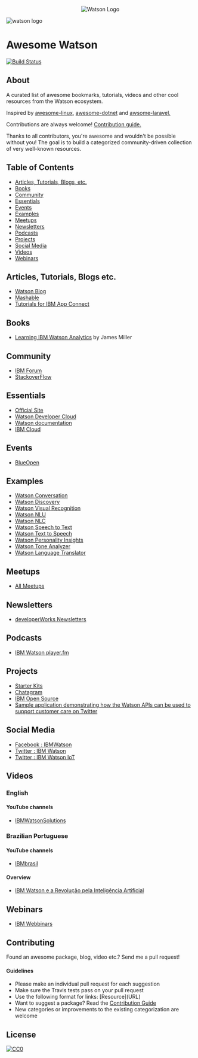 <p align="center">
  <img title="Watson Logo" src="https://upload.wikimedia.org/wikipedia/en/0/00/IBM_Watson_Logo_2017.png">
</p>

![watson logo](https://upload.wikimedia.org/wikipedia/en/0/00/IBM_Watson_Logo_2017.png)

<h1 style="text-aling:center;">Awesome Watson</h1>

[![Build Status](https://api.travis-ci.org/carlosalan/awesome-watson.svg?branch=master)](https://travis-ci.org/carlosalan/awesome-watson)



## About

A curated list of awesome bookmarks, tutorials, videos and other cool resources from the Watson ecosystem.

Inspired by <a href="https://github.com/aleksandar-todorovic/awesome-linux">awesome-linux</a>, <a href="https://github.com/quozd/awesome-dotnet">awesome-dotnet</a> and <a href="https://github.com/chiraggude/awesome-laravel">awsome-laravel.</a>

Contributions are always welcome! <a href="contributing.md">Contribution guide.</a>

Thanks to all contributors, you're awesome and wouldn't be possible without you! The goal is to build a categorized community-driven collection of very well-known resources.

## Table of Contents

- [Articles, Tutorials, Blogs, etc.](#articles-tutorials-blogs-etc)
- [Books](#books)
- [Community](#community)
- [Essentials](#essentials)
- [Events](#events)
- [Examples](#examples)
- [Meetups](#meetups)
- [Newsletters](#newsletters)
- [Podcasts](#podcasts)
- [Projects](#projects)
- [Social Media](#social-media)
- [Videos](#videos)
- [Webinars](#webinars)

## Articles, Tutorials, Blogs etc.

* [Watson Blog](https://www.ibm.com/blogs/watson/)
* [Mashable](http://mashable.com/category/ibm-watson/)
* [Tutorials for IBM App Connect](https://developer.ibm.com/integration/docs/app-connect/tutorials-for-ibm-app-connect/)

## Books

* [Learning IBM Watson Analytics](https://www.amazon.com/Learning-Watson-Analytics-James-Miller/dp/1785880772) by James Miller

## Community

* [IBM Forum](https://developer.ibm.com/answers/topics/watson/)
* [StackoverFlow](https://stackoverflow.com/questions/tagged/ibm-watson-cognitive)

## Essentials

* [Official Site](https://www.ibm.com/watson/)
* [Watson Developer Cloud](https://www.ibm.com/watson/developer-2/)
* [Watson documentation](https://www.ibm.com/watson/developercloud/doc/index.html)
* [IBM Cloud](https://www.ibm.com/cloud/)

## Events

* [BlueOpen](https://www.blueopen.org)

## Examples

* [Watson Conversation](https://conversation-demo.mybluemix.net/)
* [Watson Discovery](https://discovery-news-demo.mybluemix.net/)
* [Watson Visual Recognition](https://visual-recognition-demo.ng.bluemix.net/)
* [Watson NLU](https://natural-language-understanding-demo.mybluemix.net/)
* [Watson NLC](https://natural-language-classifier-demo.mybluemix.net/)
* [Watson Speech to Text](https://speech-to-text-demo.mybluemix.net/)
* [Watson Text to Speech](https://text-to-speech-demo.mybluemix.net/)
* [Watson Personality Insights](https://personality-insights-livedemo.mybluemix.net/)
* [Watson Tone Analyzer](https://tone-analyzer-demo.mybluemix.net/)
* [Watson Language Translator](https://language-translator-demo.mybluemix.net/)

## Meetups

* [All Meetups](https://www.meetup.com/topics/ibm-watson/)

## Newsletters

* [developerWorks Newsletters](https://www.ibm.com/developerworks/newsletter/)

## Podcasts

* [IBM Watson player.fm](https://player.fm/series/ibm-watson)

## Projects

* [Starter Kits](https://www.ibm.com/watson/developercloud/starter-kits.html)
* [Chatagram](https://github.com/karanchahal/Chatagram)
* [IBM Open Source](http://ibm.github.io)
* [Sample application demonstrating how the Watson APIs can be used to support customer care on Twitter](https://github.com/watson-developer-cloud/social-customer-care)

## Social Media

- [Facebook : IBMWatson](https://www.facebook.com/ibmwatson/)
- [Twitter  : IBM Watson](https://twitter.com/IBMWatson)
- [Twitter  : IBM Watson IoT](https://twitter.com/IBMIoT)

## Videos

### English

#### YouTube channels

* [IBMWatsonSolutions](https://www.youtube.com/user/IBMWatsonSolutions)

### Brazilian Portuguese 

#### YouTube channels

* [IBMbrasil](https://www.youtube.com/user/IBMbrasil)

#### Overview

* [IBM Watson e a Revolução pela Inteligência Artificial](https://www.youtube.com/watch?v=RL2NuYu4DpA)

## Webinars 

* [IBM Webbinars](https://www.ibm.com/watson/webinars/)

## Contributing

Found an awesome package, blog, video etc.? Send me a pull request!

#### Guidelines

* Please make an individual pull request for each suggestion
* Make sure the Travis tests pass on your pull request
* Use the following format for links: \[Resource\]\(URL\)
* Want to suggest a package? Read the [Contribution Guide](contributing.md)
* New categories or improvements to the existing categorization are welcome

## License

[![CC0](http://mirrors.creativecommons.org/presskit/buttons/88x31/svg/cc-zero.svg)](https://creativecommons.org/publicdomain/zero/1.0/)



